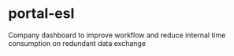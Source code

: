 # portal-esl
Company dashboard to improve workflow and reduce internal time consumption on redundant data exchange 
